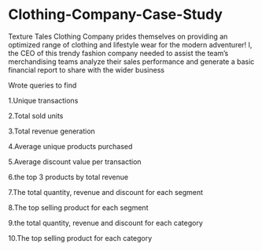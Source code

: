 # Clothing-Company-Case-Study

Texture Tales Clothing Company prides themselves on providing an optimized 
range of clothing and lifestyle wear for the modern adventurer!
I, the CEO of this trendy fashion company needed  to assist the team’s 
merchandising teams analyze their sales performance and generate a basic financial 
report to share with the wider business

Wrote queries to find

1.Unique transactions

2.Total sold units

3.Total revenue generation

4.Average unique products purchased

5.Average discount value per transaction

6.the top 3 products by total revenue

7.The total quantity, revenue and discount for each 
segment

8.The top selling product for each segment

9.the total quantity, revenue and discount for each 
category

10.The top selling product for each category
